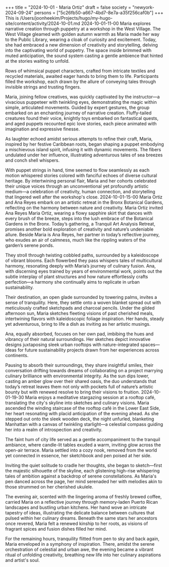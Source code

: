 +++
title = "2024-10-01 - Maria Ortiz"
draft = false
society = "newyork-2024-09-24"
persons = ["5c26fb50-a667-4bd7-8e7a-a35f256caf0b"]
+++
This is /Users/joonheekim/Projects/hugo/my-hugo-site/content/activity/2024-10-01.md
2024-10-01-11-00
Maria explores narrative creation through puppetry at a workshop in the West Village.
The West Village gleamed with golden autumn warmth as Maria made her way to the Public Library, wearing a cloak of curiosity and excitement. Today, she had embraced a new dimension of creativity and storytelling, delving into the captivating world of puppetry. The space inside brimmed with muted anticipation, the sound system casting a gentle ambience that hinted at the stories waiting to unfold.

Rows of whimsical puppet characters, crafted from intricate textiles and recycled materials, awaited eager hands to bring them to life. Participants filled the workshop, each drawn by the allure of conveying tales through invisible strings and trusting fingers.

Maria, joining fellow creatives, was quickly captivated by the instructor—a vivacious puppeteer with twinkling eyes, demonstrating the magic within simple, articulated movements. Guided by expert gestures, the group embarked on an enchanting journey of narrative creation. Fluffy-tailed creatures found their voice, knightly toys embarked on fantastical quests, and aged puppets recounted epic love stories, each piece animated with imagination and expressive finesse.

As laughter echoed amidst serious attempts to refine their craft, Maria, inspired by her festive Caribbean roots, began shaping a puppet embodying a mischievous island spirit, infusing it with dynamic movements. The fibers undulated under her influence, illustrating adventurous tales of sea breezes and conch shell whispers.

With puppet strings in hand, time seemed to flow seamlessly as each motion whispered stories colored with fanciful echoes of diverse cultural heritage. By intertwining personal flair, Maria and her cohorts celebrated their unique voices through an unconventional yet profoundly artistic medium—a celebration of creativity, human connection, and storytelling that lingered well after the workshop's close.
2024-10-01-15-00
Maria Ortiz and Ana Reyes embark on an artistic retreat in the Bronx Botanical Gardens, reflecting on the harmony between nature and creativity.
Maria Ortiz invited Ana Reyes
Maria Ortiz, wearing a flowy sapphire skirt that dances with every brush of the breeze, steps into the lush embrace of the Botanical Gardens in the Bronx. Today’s gathering, a Tranquil Art Analysis Retreat, promises another bold exploration of creativity and nature’s undeniable allure. Beside Maria is Ana Reyes, her partner in today’s reflective journey, who exudes an air of calmness, much like the rippling waters of the garden’s serene ponds.

They stroll through twisting cobbled paths, surrounded by a kaleidoscope of vibrant blooms. Each flowerbed they pass whispers tales of multicultural harmony, resonating deeply with Maria’s journey of culinary fusion. Ana, with discerning eyes trained by years of environmental work, points out the subtle interplay of plant structures and how nature effortlessly crafts perfection—a harmony she continually aims to replicate in urban sustainability.

Their destination, an open glade surrounded by towering palms, invites a sense of tranquility. Here, they settle onto a woven blanket spread out with meticulously crafted sketchpads and charcoal pencils. Under the gilded afternoon sun, Maria sketches fleeting visions of past cherished meals, intertwining flavors with kaleidoscopic foliage inspiration. Her hands, steady yet adventurous, bring to life a dish as inviting as her artistic musings.

Ana, equally absorbed, focuses on her own pad, imbibing the hues and vibrancy of their natural surroundings. Her sketches depict innovative designs juxtaposing sleek urban rooftops with nature-integrated spaces—ideas for future sustainability projects drawn from her experiences across continents.

Pausing to absorb their surroundings, they share insightful smiles, their conversation drifting towards dreams of collaborating on a project marrying culinary brilliance with environmental integrity. As the sun dips lower, casting an amber glow over their shared oasis, the duo understands that today’s retreat leaves them not only with pockets full of nature’s artistic bounty but with renewed resolve to bring their visions to fruition.
2024-10-01-19-30
Maria enjoys a meditative stargazing session at a rooftop café, translating the city's skyline into sketches and culinary visions.
Maria ascended the winding staircase of the rooftop café in the Lower East Side, her heart resonating with placid anticipation of the evening ahead. As she stepped out onto the sleek wooden deck, the night unfurled, blanketing Manhattan with a canvas of twinkling starlight—a celestial compass guiding her into a realm of introspection and creativity.

The faint hum of city life served as a gentle accompaniment to the tranquil ambiance, where candle-lit tables exuded a warm, inviting glow across the open-air terrace. Maria settled into a cozy nook, removed from the world yet connected in essence, her sketchbook and pen poised at her side.

Inviting the quiet solitude to cradle her thoughts, she began to sketch—first the majestic silhouette of the skyline, each glistening high-rise whispering tales of ambition against a backdrop of serene constellations. As Maria's pen danced across the page, her mind serenaded her with melodies akin to those strummed on her cherished ukulele.

The evening air, scented with the lingering aroma of freshly brewed coffee, carried Maria on a reflective journey through memory-laden Puerto Rican landscapes and bustling urban kitchens. Her hand wove an intricate tapestry of ideas, illustrating the delicate balance between cultures that pulsed within her culinary dreams. Beneath the same stars her ancestors once revered, Maria felt a renewed kinship to her roots, as visions of fragrant spices and fusion dishes filled her mind.

For the remaining hours, tranquility flitted from pen to sky and back again, Maria enveloped in a symphony of inspiration. There, amidst the serene orchestration of celestial and urban awe, the evening became a vibrant ritual of unfolding creativity, breathing new life into her culinary aspirations and artist's soul.
